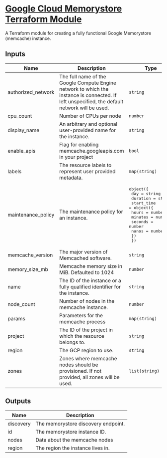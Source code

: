 # [Google Cloud Memorystore Terraform Module](https://registry.terraform.io/modules/terraform-google-modules/memorystore/google/)

A Terraform module for creating a fully functional Google Memorystore (memcache) instance.

<!-- BEGINNING OF PRE-COMMIT-TERRAFORM DOCS HOOK -->
## Inputs

| Name | Description | Type | Default | Required |
|------|-------------|------|---------|:--------:|
| authorized\_network | The full name of the Google Compute Engine network to which the instance is connected. If left unspecified, the default network will be used. | `string` | `null` | no |
| cpu\_count | Number of CPUs per node | `number` | `1` | no |
| display\_name | An arbitrary and optional user-provided name for the instance. | `string` | `null` | no |
| enable\_apis | Flag for enabling memcache.googleapis.com in your project | `bool` | `true` | no |
| labels | The resource labels to represent user provided metadata. | `map(string)` | `{}` | no |
| maintenance\_policy | The maintenance policy for an instance. | <pre>object({<br>    day      = string<br>    duration = string<br>    start_time = object({<br>      hours   = number<br>      minutes = number<br>      seconds = number<br>      nanos   = number<br>    })<br>  })</pre> | `null` | no |
| memcache\_version | The major version of Memcached software. | `string` | `null` | no |
| memory\_size\_mb | Memcache memory size in MiB. Defaulted to 1024 | `number` | `1024` | no |
| name | The ID of the instance or a fully qualified identifier for the instance. | `string` | n/a | yes |
| node\_count | Number of nodes in the memcache instance. | `number` | `1` | no |
| params | Parameters for the memcache process | `map(string)` | `null` | no |
| project | The ID of the project in which the resource belongs to. | `string` | n/a | yes |
| region | The GCP region to use. | `string` | n/a | yes |
| zones | Zones where memcache nodes should be provisioned. If not provided, all zones will be used. | `list(string)` | `null` | no |

## Outputs

| Name | Description |
|------|-------------|
| discovery | The memorystore discovery endpoint. |
| id | The memorystore instance ID. |
| nodes | Data about the memcache nodes |
| region | The region the instance lives in. |

<!-- END OF PRE-COMMIT-TERRAFORM DOCS HOOK -->
